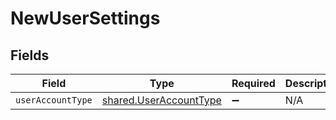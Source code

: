 # NewUserSettings


## Fields

| Field                                                            | Type                                                             | Required                                                         | Description                                                      |
| ---------------------------------------------------------------- | ---------------------------------------------------------------- | ---------------------------------------------------------------- | ---------------------------------------------------------------- |
| `userAccountType`                                                | [shared.UserAccountType](../../models/shared/useraccounttype.md) | :heavy_minus_sign:                                               | N/A                                                              |